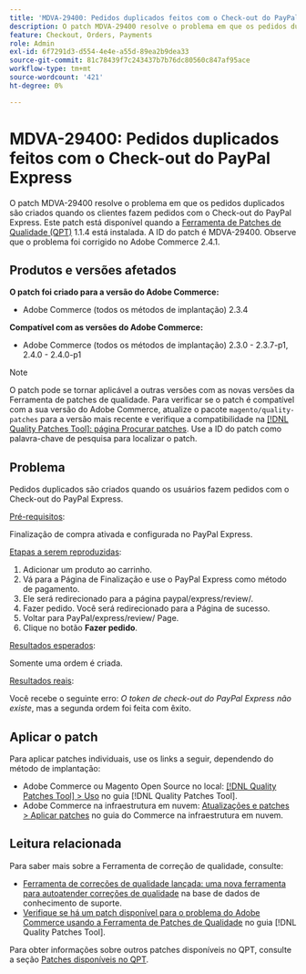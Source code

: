 ```yaml
---
title: 'MDVA-29400: Pedidos duplicados feitos com o Check-out do PayPal Express'
description: O patch MDVA-29400 resolve o problema em que os pedidos duplicados são criados quando os clientes fazem pedidos com o Check-out do PayPal Express. Este patch está disponível quando a [Ferramenta de correções de qualidade (QPT)](https://experienceleague.adobe.com/pt-br/docs/commerce-knowledge-base/kb/announcements/commerce-announcements/magento-quality-patches-released-new-tool-to-self-serve-quality-patches) 1.1.4 está instalada. A ID do patch é MDVA-29400. Observe que o problema foi corrigido no Adobe Commerce 2.4.1.
feature: Checkout, Orders, Payments
role: Admin
exl-id: 6f7291d3-d554-4e4e-a55d-89ea2b9dea33
source-git-commit: 81c78439f7c243437b7b76dc80560c847af95ace
workflow-type: tm+mt
source-wordcount: '421'
ht-degree: 0%

---
```


# MDVA-29400: Pedidos duplicados feitos com o Check-out do PayPal Express

O patch MDVA-29400 resolve o problema em que os pedidos duplicados são criados quando os clientes fazem pedidos com o Check-out do PayPal Express. Este patch está disponível quando a [Ferramenta de Patches de Qualidade (QPT)](https://experienceleague.adobe.com/pt-br/docs/commerce-knowledge-base/kb/announcements/commerce-announcements/magento-quality-patches-released-new-tool-to-self-serve-quality-patches) 1.1.4 está instalada. A ID do patch é MDVA-29400. Observe que o problema foi corrigido no Adobe Commerce 2.4.1.

## Produtos e versões afetados

**O patch foi criado para a versão do Adobe Commerce:**

* Adobe Commerce (todos os métodos de implantação) 2.3.4

**Compatível com as versões do Adobe Commerce:**

* Adobe Commerce (todos os métodos de implantação) 2.3.0 - 2.3.7-p1, 2.4.0 - 2.4.0-p1

>[!NOTE]
>
>O patch pode se tornar aplicável a outras versões com as novas versões da Ferramenta de patches de qualidade. Para verificar se o patch é compatível com a sua versão do Adobe Commerce, atualize o pacote `magento/quality-patches` para a versão mais recente e verifique a compatibilidade na [[!DNL Quality Patches Tool]: página Procurar patches](https://experienceleague.adobe.com/pt-br/docs/commerce-knowledge-base/kb/announcements/commerce-announcements/magento-quality-patches-released-new-tool-to-self-serve-quality-patches). Use a ID do patch como palavra-chave de pesquisa para localizar o patch.

## Problema

Pedidos duplicados são criados quando os usuários fazem pedidos com o Check-out do PayPal Express.

<u>Pré-requisitos</u>:

Finalização de compra ativada e configurada no PayPal Express.

<u>Etapas a serem reproduzidas</u>:

1. Adicionar um produto ao carrinho.
1. Vá para a Página de Finalização e use o PayPal Express como método de pagamento.
1. Ele será redirecionado para a página paypal/express/review/.
1. Fazer pedido. Você será redirecionado para a Página de sucesso.
1. Voltar para PayPal/express/review/ Page.
1. Clique no botão **Fazer pedido**.

<u>Resultados esperados</u>:

Somente uma ordem é criada.

<u>Resultados reais</u>:

Você recebe o seguinte erro: *O token de check-out do PayPal Express não existe*, mas a segunda ordem foi feita com êxito.

## Aplicar o patch

Para aplicar patches individuais, use os links a seguir, dependendo do método de implantação:

* Adobe Commerce ou Magento Open Source no local: [[!DNL Quality Patches Tool] > Uso](/help/tools/quality-patches-tool/usage.md) no guia [!DNL Quality Patches Tool].
* Adobe Commerce na infraestrutura em nuvem: [Atualizações e patches > Aplicar patches](https://experienceleague.adobe.com/docs/commerce-cloud-service/user-guide/develop/upgrade/apply-patches.html?lang=pt-BR) no guia do Commerce na infraestrutura em nuvem.

## Leitura relacionada

Para saber mais sobre a Ferramenta de correção de qualidade, consulte:

* [Ferramenta de correções de qualidade lançada: uma nova ferramenta para autoatender correções de qualidade](https://experienceleague.adobe.com/pt-br/docs/commerce-knowledge-base/kb/announcements/commerce-announcements/magento-quality-patches-released-new-tool-to-self-serve-quality-patches) na base de dados de conhecimento de suporte.
* [Verifique se há um patch disponível para o problema do Adobe Commerce usando a Ferramenta de Patches de Qualidade](/help/tools/quality-patches-tool/patches-available-in-qpt/check-patch-for-magento-issue-with-magento-quality-patches.md) no guia [!DNL Quality Patches Tool].

Para obter informações sobre outros patches disponíveis no QPT, consulte a seção [Patches disponíveis no QPT](https://support.magento.com/hc/en-us/sections/360010506631-Patches-available-in-MQP-tool-).
